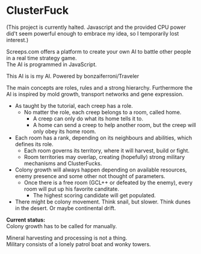 # ClusterFuck
(This project is currently halted. Javascript and the provided CPU power did't seem powerful enough to embrace my idea, so I temporarily lost interest.)

Screeps.com offers a platform to create your own AI to battle other people in a real time strategy game.<br>
The AI is programmed in JavaScript.

This AI is is my AI. Powered by bonzaiferroni/Traveler

The main concepts are roles, rules and a strong hierarchy. Furthermore the AI is inspired by mold growth, transport networks and gene expression.
- As taught by the tutorial, each creep has a role.
  - No matter the role, each creep belongs to a room, called home.
    - A creep can only do what its home tells it to.
    - A home can send a creep to help another room, but the creep will only obey its home room.
- Each room has a rank, depending on its neighbours and abilities, which defines its role.
  - Each room governs its territory, where it will harvest, build or fight.
  - Room territories may overlap, creating (hopefully) strong military mechanisms and ClusterFucks.
- Colony growth will always happen depending on available resources, enemy presence and some other not thought of parameters.
  - Once there is a free room (GCL++ or defeated by the enemy), every room will put up his favorite canditate.
    - The highest scoring candidate will get populated.
- There might be colony movement. Think snail, but slower. Think dunes in the desert. Or maybe continental drift.

<b>Current status:</b><br>
Colony growth has to be called for manually.<br>

Mineral harvesting and processing is not a thing. <br>
Military consists of a lonely patrol boat and wonky towers.
